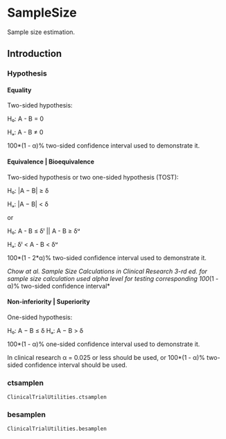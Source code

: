 # SampleSize

Sample size estimation.

## Introduction

### Hypothesis

#### Equality

Two-sided hypothesis:

  H₀: A - B = 0

  Hₐ: A - B ≠ 0

100*(1 - α)% two-sided confidence interval used to demonstrate it.

#### Equivalence | Bioequivalence

Two-sided hypothesis or two one-sided hypothesis (TOST):

  H₀: |A − B| ≥ δ

  Hₐ: |A − B| < δ

  or

  H₀: A - B ≤ δˡ || A - B ≥ δᵘ

  Hₐ: δˡ < A - B < δᵘ

100*(1 - 2*α)% two-sided confidence interval used to demonstrate it.

*Chow at al. Sample Size Calculations in Clinical Research 3-rd ed. for sample size calculation used alpha level for testing corresponding 100*(1 - α)% two-sided confidence interval*

#### Non-inferiority | Superiority

One-sided hypothesis:

  H₀: A − B ≤ δ
  Hₐ: A − B > δ

100*(1 - α)% one-sided confidence interval used to demonstrate it.

In clinical research α = 0.025 or less should be used, or 100*(1 - α)% two-sided confidence interval should be used.

### ctsamplen
```@docs
ClinicalTrialUtilities.ctsamplen
```

### besamplen
```@docs
ClinicalTrialUtilities.besamplen
```
